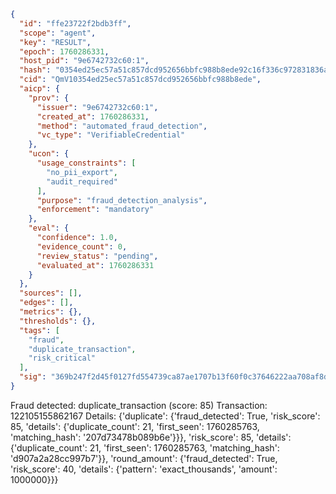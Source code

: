 ```json
{
  "id": "ffe23722f2bdb3ff",
  "scope": "agent",
  "key": "RESULT",
  "epoch": 1760286331,
  "host_pid": "9e6742732c60:1",
  "hash": "0354ed25ec57a51c857dcd952656bbfc988b8ede92c16f336c972831836a0c10",
  "cid": "QmV10354ed25ec57a51c857dcd952656bbfc988b8ede",
  "aicp": {
    "prov": {
      "issuer": "9e6742732c60:1",
      "created_at": 1760286331,
      "method": "automated_fraud_detection",
      "vc_type": "VerifiableCredential"
    },
    "ucon": {
      "usage_constraints": [
        "no_pii_export",
        "audit_required"
      ],
      "purpose": "fraud_detection_analysis",
      "enforcement": "mandatory"
    },
    "eval": {
      "confidence": 1.0,
      "evidence_count": 0,
      "review_status": "pending",
      "evaluated_at": 1760286331
    }
  },
  "sources": [],
  "edges": [],
  "metrics": {},
  "thresholds": {},
  "tags": [
    "fraud",
    "duplicate_transaction",
    "risk_critical"
  ],
  "sig": "369b247f2d45f0127fd554739ca87ae1707b13f60f0c37646222aa708af8dc61"
}
```

Fraud detected: duplicate_transaction (score: 85)
Transaction: 122105155862167
Details: {'duplicate': {'fraud_detected': True, 'risk_score': 85, 'details': {'duplicate_count': 21, 'first_seen': 1760285763, 'matching_hash': '207d73478b089b6e'}}}, 'risk_score': 85, 'details': {'duplicate_count': 21, 'first_seen': 1760285763, 'matching_hash': 'd907a2a28cc997b7'}}, 'round_amount': {'fraud_detected': True, 'risk_score': 40, 'details': {'pattern': 'exact_thousands', 'amount': 1000000}}}